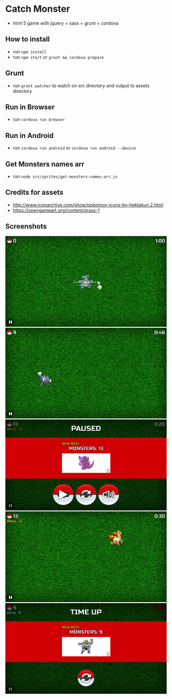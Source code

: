 # Catch Monster
* html 5 game with jquery + sass + grunt + cordova

## How to install
* run `npm install`
* run `npm start` or `grunt && cordova prepare`

## Grunt
* run `grunt watcher` to watch on src directory and output to assets directory

## Run in Browser
* run `cordova run browser`

## Run in Android
* run `cordova run android` or `cordova run android --device`

## Get Monsters names arr
* run `node src/sprites/get-monsters-names-arr.js`

## Credits for assets
* <http://www.iconarchive.com/show/pokemon-icons-by-hektakun.2.html>
* <https://opengameart.org/content/grass-1>

## Screenshots
![first-screen](https://raw.githubusercontent.com/LiorRabinovich/catchmonsters/master/screenshots/first-screen.png)
![mid-game](https://raw.githubusercontent.com/LiorRabinovich/catchmonsters/master/screenshots/mid-game.png)
![paused](https://raw.githubusercontent.com/LiorRabinovich/catchmonsters/master/screenshots/paused.png)
![mid-game-2](https://raw.githubusercontent.com/LiorRabinovich/catchmonsters/master/screenshots/mid-game-2.png)
![end-game](https://raw.githubusercontent.com/LiorRabinovich/catchmonsters/master/screenshots/end-game.png)